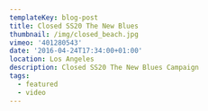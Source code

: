 ```yaml
---
templateKey: blog-post
title: Closed SS20 The New Blues
thumbnail: /img/closed_beach.jpg
vimeo: '401280543'
date: '2016-04-24T17:34:00+01:00'
location: Los Angeles
description: Closed SS20 The New Blues Campaign
tags:
  - featured
  - video
---
```


